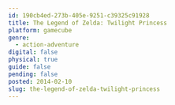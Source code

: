 ```yaml
---
id: 190cb4ed-273b-405e-9251-c39325c91928
title: The Legend of Zelda: Twilight Princess
platform: gamecube
genre:
  - action-adventure
digital: false
physical: true
guide: false
pending: false
posted: 2014-02-10
slug: the-legend-of-zelda-twilight-princess
---
```

